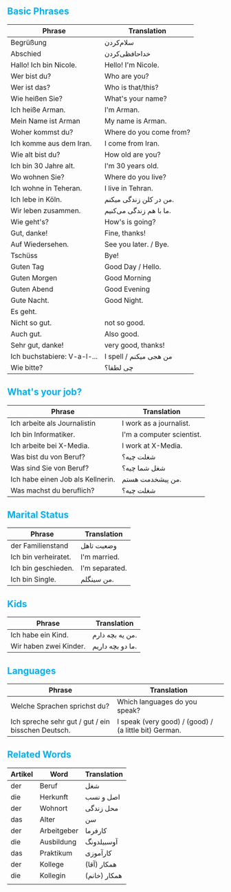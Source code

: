 ## <font color="#00b0f0">Basic Phrases</font>

| Phrase                      | Translation             |
| --------------------------- | ----------------------- |
| Begrüßung                   | سلام‌کردن               |
| Abschied                    | خداحافظی‌کردن           |
| Hallo! Ich bin Nicole.      | Hello! I'm Nicole.      |
| Wer bist du?                | Who are you?            |
| Wer ist das?                | Who is that/this?       |
| Wie heißen Sie?             | What's your name?       |
| Ich heiße Arman.            | I'm Arman.              |
| Mein Name ist Arman         | My name is Arman.       |
| Woher kommst du?            | Where do you come from? |
| Ich komme aus dem Iran.     | I come from Iran.       |
| Wie alt bist du?            | How old are you?        |
| Ich bin 30 Jahre alt.       | I'm 30 years old.       |
| Wo wohnen Sie?              | Where do you live?      |
| Ich wohne in Teheran.       | I live in Tehran.       |
| Ich lebe in Köln.           | من در کلن زندگی میکنم.  |
| Wir leben zusammen.         | ما با هم زندگی می‌کنیم. |
| Wie geht's?                 | How's is going?         |
| Gut, danke!                 | Fine, thanks!           |
| Auf Wiedersehen.            | See you later. / Bye.   |
| Tschüss                     | Bye!                    |
| Guten Tag                   | Good Day / Hello.       |
| Guten Morgen                | Good Morning            |
| Guten Abend                 | Good Evening            |
| Gute Nacht.                 | Good Night.             |
| Es geht.                    |                         |
| Nicht so gut.               | not so good.            |
| Auch gut.                   | Also good.              |
| Sehr gut, danke!            | very good, thanks!      |
| Ich buchstabiere: V-a-l-... | I spell / من هجی میکنم  |
| Wie bitte?                  | چی لطفا؟                |

## <font color="#00b0f0">What's your job?</font>

| Phrase                            | Translation               |
| --------------------------------- | ------------------------- |
| Ich arbeite als Journalistin      | I work as a journalist.   |
| Ich bin Informatiker.             | I'm a computer scientist. |
| Ich arbeite bei X-Media.          | I work at X-Media.        |
| Was bist du von Beruf?            | شغلت چیه؟                 |
| Was sind Sie von Beruf?           | شغل شما چیه؟              |
| Ich habe einen Job als Kellnerin. | من پیشخدمت هستم.          |
| Was machst du beruflich?          | شغلت چیه؟                 |

## <font color="#00b0f0">Marital Status</font>


| Phrase               | Translation    |
| -------------------- | -------------- |
| der Familienstand    | وضعیت تاهل     |
| Ich bin verheiratet. | I'm married.   |
| Ich bin geschieden.  | I'm separated. |
| Ich bin Single.      | من سینگلم.     |

## <font color="#00b0f0">Kids</font>


| Phrase                 | Translation      |
| ---------------------- | ---------------- |
| Ich habe ein Kind.     | من یه بچه دارم.  |
| Wir haben zwei Kinder. | ما دو بچه داریم. |

## <font color="#00b0f0">Languages</font>


| Phrase                                             | Translation                                           |
| -------------------------------------------------- | ----------------------------------------------------- |
| Welche Sprachen sprichst du?                       | Which languages do you speak?                         |
| Ich spreche sehr gut / gut / ein bisschen Deutsch. | I speak (very good) / (good) / (a little bit) German. |


## <font color="#00b0f0">Related Words</font>


| Artikel | Word        | Translation  |
| ------- | ----------- | ------------ |
| der     | Beruf       | شغل          |
| die     | Herkunft    | اصل و نسب    |
| der     | Wohnort     | محل زندگی    |
| das     | Alter       | سن           |
| der     | Arbeitgeber | کارفرما      |
| die     | Ausbildung  | آوسبیلدونگ   |
| das     | Praktikum   | کارآموزی     |
| der     | Kollege     | همکار (آقا)  |
| die     | Kollegin    | همکار (خانم) |
|         |             |              |
